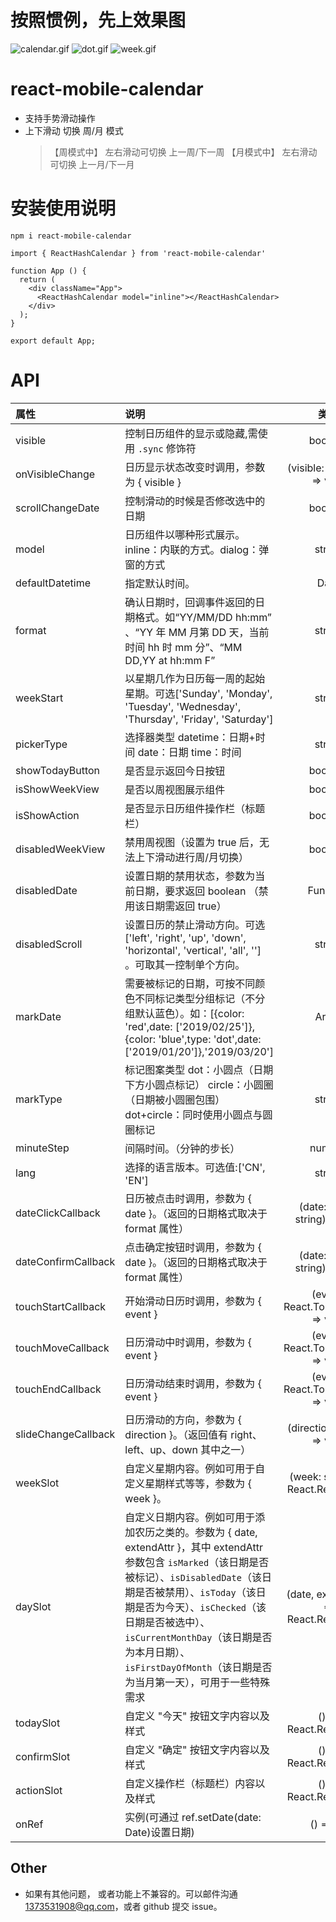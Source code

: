 # 按照惯例，先上效果图

![calendar.gif](https://www.hxkj.vip/demo/calendar/calendar.gif)
![dot.gif](https://www.hxkj.vip/demo/calendar/dot.gif)
![week.gif](https://www.hxkj.vip/demo/calendar/week.gif)

# react-mobile-calendar

- 支持手势滑动操作
- 上下滑动 切换 周/月 模式
  > 【周模式中】 左右滑动可切换 上一周/下一周
  > 【月模式中】 左右滑动可切换 上一月/下一月

# 安装使用说明

```
npm i react-mobile-calendar
```

```
import { ReactHashCalendar } from 'react-mobile-calendar'

function App () {
  return (
    <div className="App">
      <ReactHashCalendar model="inline"></ReactHashCalendar>
    </div>
  );
}

export default App;
```

# API

| 属性                | 说明                                                                                                                                                                                                                                                                                                                                                 |                 类型                  |      默认      |
| :------------------ | :--------------------------------------------------------------------------------------------------------------------------------------------------------------------------------------------------------------------------------------------------------------------------------------------------------------------------------------------------- | :-----------------------------------: | :------------: |
| visible             | 控制日历组件的显示或隐藏,需使用 `.sync` 修饰符                                                                                                                                                                                                                                                                                                       |                boolean                |     false      |
| onVisibleChange     | 日历显示状态改变时调用，参数为 { visible }                                                                                                                                                                                                                                                                                                           |      (visible: boolean) => void       |       -        |
| scrollChangeDate    | 控制滑动的时候是否修改选中的日期                                                                                                                                                                                                                                                                                                                     |                boolean                |      true      |
| model               | 日历组件以哪种形式展示。inline：内联的方式。dialog：弹窗的方式                                                                                                                                                                                                                                                                                       |                string                 |     inline     |
| defaultDatetime     | 指定默认时间。                                                                                                                                                                                                                                                                                                                                       |                 Date                  |      now       |
| format              | 确认日期时，回调事件返回的日期格式。如“YY/MM/DD hh:mm” 、“YY 年 MM 月第 DD 天，当前时间 hh 时 mm 分”、“MM DD,YY at hh:mm F”                                                                                                                                                                                                                          |                string                 | YY/MM/DD hh:mm |
| weekStart           | 以星期几作为日历每一周的起始星期。可选['Sunday', 'Monday', 'Tuesday', 'Wednesday', 'Thursday', 'Friday', 'Saturday']                                                                                                                                                                                                                                 |                string                 |     sunday     |
| pickerType          | 选择器类型 datetime：日期+时间 date：日期 time：时间                                                                                                                                                                                                                                                                                                 |                string                 |    datetime    |
| showTodayButton     | 是否显示返回今日按钮                                                                                                                                                                                                                                                                                                                                 |                boolean                |      true      |
| isShowWeekView      | 是否以周视图展示组件                                                                                                                                                                                                                                                                                                                                 |                boolean                |     false      |
| isShowAction        | 是否显示日历组件操作栏（标题栏）                                                                                                                                                                                                                                                                                                                     |                boolean                |      true      |
| disabledWeekView    | 禁用周视图（设置为 true 后，无法上下滑动进行周/月切换）                                                                                                                                                                                                                                                                                              |                boolean                |     false      |
| disabledDate        | 设置日期的禁用状态，参数为当前日期，要求返回 boolean （禁用该日期需返回 true）                                                                                                                                                                                                                                                                       |               Function                |       -        |
| disabledScroll      | 设置日历的禁止滑动方向。可选['left', 'right', 'up', 'down', 'horizontal', 'vertical', 'all', ''] 。可取其一控制单个方向。                                                                                                                                                                                                                            |                string                 |       ''       |
| markDate            | 需要被标记的日期，可按不同颜色不同标记类型分组标记（不分组默认蓝色）。如：[{color: 'red',date: ['2019/02/25']},{color: 'blue',type: 'dot',date: ['2019/01/20']},'2019/03/20']                                                                                                                                                                        |                 Array                 |       []       |
| markType            | 标记图案类型 dot：小圆点（日期下方小圆点标记） circle：小圆圈（日期被小圆圈包围） dot+circle：同时使用小圆点与圆圈标记                                                                                                                                                                                                                               |                string                 |      dot       |
| minuteStep          | 间隔时间。（分钟的步长）                                                                                                                                                                                                                                                                                                                             |                number                 |       1        |
| lang                | 选择的语言版本。可选值:['CN', 'EN']                                                                                                                                                                                                                                                                                                                  |                string                 |       CN       |
| dateClickCallback   | 日历被点击时调用，参数为 { date }。（返回的日期格式取决于 format 属性）                                                                                                                                                                                                                                                                              |    (date: Date \| string) => void     |       -        |
| dateConfirmCallback | 点击确定按钮时调用，参数为 { date }。（返回的日期格式取决于 format 属性）                                                                                                                                                                                                                                                                            |    (date: Date \| string) => void     |       -        |
| touchStartCallback  | 开始滑动日历时调用，参数为 { event }                                                                                                                                                                                                                                                                                                                 |   (event: React.TouchEvent) => void   |       -        |
| touchMoveCallback   | 日历滑动中时调用，参数为 { event }                                                                                                                                                                                                                                                                                                                   |   (event: React.TouchEvent) => void   |       -        |
| touchEndCallback    | 日历滑动结束时调用，参数为 { event }                                                                                                                                                                                                                                                                                                                 |   (event: React.TouchEvent) => void   |       -        |
| slideChangeCallback | 日历滑动的方向，参数为 { direction }。（返回值有 right、left、up、down 其中之一）                                                                                                                                                                                                                                                                    |      (direction: string) => void      |       -        |
| weekSlot            | 自定义星期内容。例如可用于自定义星期样式等等，参数为 { week }。                                                                                                                                                                                                                                                                                      |   (week: string) => React.ReactNode   |       -        |
| daySlot             | 自定义日期内容。例如可用于添加农历之类的。参数为 { date, extendAttr }，其中 extendAttr 参数包含 `isMarked`（该日期是否被标记）、`isDisabledDate`（该日期是否被禁用）、`isToday`（该日期是否为今天）、`isChecked`（该日期是否被选中）、`isCurrentMonthDay`（该日期是否为本月日期）、`isFirstDayOfMonth`（该日期是否为当月第一天），可用于一些特殊需求 | (date, extendAttr) => React.ReactNode |       -        |
| todaySlot           | 自定义 "今天" 按钮文字内容以及样式                                                                                                                                                                                                                                                                                                                   |         () => React.ReactNode         |       -        |
| confirmSlot         | 自定义 "确定" 按钮文字内容以及样式                                                                                                                                                                                                                                                                                                                   |         () => React.ReactNode         |       -        |
| actionSlot          | 自定义操作栏（标题栏）内容以及样式                                                                                                                                                                                                                                                                                                                   |         () => React.ReactNode         |       -        |
| onRef               | 实例(可通过 ref.setDate(date: Date)设置日期)                                                                                                                                                                                                                                                                                                         |               () => ref               |       -        |

## Other

- 如果有其他问题， 或者功能上不兼容的。可以邮件沟通 1373531908@qq.com，或者 github 提交 issue。

<!-- ## 赞助

![pay.jpg](https://www.hxkj.vip/demo/calendar/pay.jpg) -->
